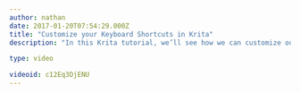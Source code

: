 ```yaml
---
author: nathan
date: 2017-01-20T07:54:29.000Z
title: "Customize your Keyboard Shortcuts in Krita"
description: "In this Krita tutorial, we’ll see how we can customize our keyboard shortcuts."

type: video

videoid: c12Eq3DjENU
---
```


